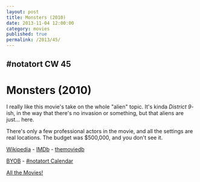 ```yaml
---
layout: post
title: Monsters (2010)
date: 2013-11-04 12:00:00
category: movies
published: true
permalink: /2013/45/
---
```


## \#notatort CW 45
# Monsters \(2010\)

I really like this movie's take on the whole "alien" topic. It's kinda *District 9*-ish, in the way that there's no invasion or something, but that aliens are just... here.

There's only a few professional actors in the movie, and all the settings are real locations. The budget was $500,000, and you don't see it.

<a href="http://en.wikipedia.org/wiki/Monsters_(2010_film)">Wikipedia</a> - [IMDb](http://www.imdb.com/title/tt1470827/?ref_=fn_al_tt_1) - [themoviedb](http://www.themoviedb.org/movie/43933-monsters)

<a href="http://en.wikipedia.org/wiki/BYOB_(beverage)">BYOB</a> - <a href="webcal://p09-calendarws.icloud.com/ca/subscribe/1/njhFKcFiNF5cQxQ-plsJccGfbuvf1pXvgKeMqimgE4ZFRgZps-DrReteg83YbLJaRhjuvwVD1DJ3eqmzmueLudNx8k_GF1p4khyUtrXpRxo">#notatort Calendar</a>

[All the Movies!](http://notatort.com/allthemovies/)

<!--include jquery & backstretch-->

<script type="text/javascript" src="https://ajax.googleapis.com/ajax/libs/jquery/1.7.2/jquery.min.js"></script>

<script type="text/javascript" src="http://notatort.com/jquery.backstretch.min.js"></script>

<script type="text/javascript">

$(function(){

     $(window).resize(function(){
     
         if($(this).width() >= 767){
         
             $.backstretch("http://notatort.com/bg45.jpg", {speed: 150});
             
         }
         
      })
      
      .resize();//trigger resize on page load
      
});

</script>